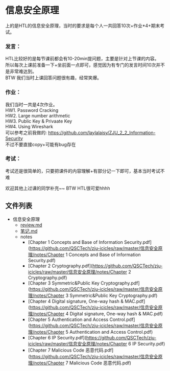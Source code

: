 # 信息安全原理

上的是HTL的信息安全原理，当时的要求是每个人一共回答10次+作业*4+期末考试。

### 发言：
HTL比较好的是每节课前都会有10-20min提问题，主要是针对上节课的内容。  
所以每次上课前准备一下+坐前面一点即可，感觉因为有专门的发言时间10次并不是非常难达到。  
BTW 我们当时上课回答问题很有趣，经常笑爆。

### 作业：
我们当时一共是4次作业。   
HW1. Password Cracking  
HW2. Large number arithmetic  
HW3. Public Key & Privaate Key  
HW4. Using Wireshark  
可以参考之前我做的: https://github.com/laylalaisy/ZJU_2_2_Information-Security  
不过不要直接copy+可能有bug存在

### 考试：
考试还是很简单的，只要把课件的内容理解+有部分记一下即可，基本当时考试不难

欢迎其他上过课的同学补充~~
BTW HTL很可爱hhhh


## 文件列表

- 信息安全原理
    - [review.md](https://github.com/QSCTech/zju-icicles/blob/master/信息安全原理/review.md)
    - [笔记.md](https://github.com/QSCTech/zju-icicles/blob/master/信息安全原理/笔记.md)
    - notes
        - [Chapter 1 Concepts and Base of Information Security.pdf](https://github.com/QSCTech/zju-icicles/raw/master/信息安全原理/notes/Chapter 1 Concepts and Base of Information Security.pdf)
        - [Chapter 2 Cryptography.pdf](https://github.com/QSCTech/zju-icicles/raw/master/信息安全原理/notes/Chapter 2 Cryptography.pdf)
        - [Chapter 3  Symmetric&Public Key Cryptography.pdf](https://github.com/QSCTech/zju-icicles/raw/master/信息安全原理/notes/Chapter 3  Symmetric&Public Key Cryptography.pdf)
        - [Chapter 4 Digital signature, One-way hash & MAC.pdf](https://github.com/QSCTech/zju-icicles/raw/master/信息安全原理/notes/Chapter 4 Digital signature, One-way hash & MAC.pdf)
        - [Chapter 5 Authentication and Access Control.pdf](https://github.com/QSCTech/zju-icicles/raw/master/信息安全原理/notes/Chapter 5 Authentication and Access Control.pdf)
        - [Chapter 6 IP Security.pdf](https://github.com/QSCTech/zju-icicles/raw/master/信息安全原理/notes/Chapter 6 IP Security.pdf)
        - [Chapter 7 Malicious Code 恶意代码.pdf](https://github.com/QSCTech/zju-icicles/raw/master/信息安全原理/notes/Chapter 7 Malicious Code 恶意代码.pdf)
